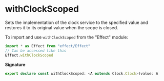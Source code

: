 # withClockScoped

Sets the implementation of the clock service to the specified value and
restores it to its original value when the scope is closed.

To import and use `withClockScoped` from the "Effect" module:

```ts
import * as Effect from "effect/Effect"
// Can be accessed like this
Effect.withClockScoped
```

**Signature**

```ts
export declare const withClockScoped: <A extends Clock.Clock>(value: A) => Effect<Scope.Scope, never, void>
```
